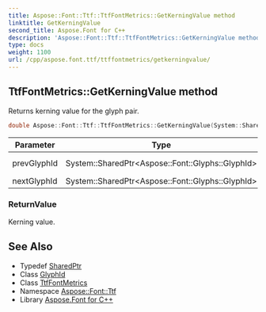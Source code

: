 ```yaml
---
title: Aspose::Font::Ttf::TtfFontMetrics::GetKerningValue method
linktitle: GetKerningValue
second_title: Aspose.Font for C++
description: 'Aspose::Font::Ttf::TtfFontMetrics::GetKerningValue method. Returns kerning value for the glyph pair in C++.'
type: docs
weight: 1100
url: /cpp/aspose.font.ttf/ttffontmetrics/getkerningvalue/
---
```

## TtfFontMetrics::GetKerningValue method


Returns kerning value for the glyph pair.

```cpp
double Aspose::Font::Ttf::TtfFontMetrics::GetKerningValue(System::SharedPtr<Aspose::Font::Glyphs::GlyphId> prevGlyphId, System::SharedPtr<Aspose::Font::Glyphs::GlyphId> nextGlyphId) override
```


| Parameter | Type | Description |
| --- | --- | --- |
| prevGlyphId | System::SharedPtr\<Aspose::Font::Glyphs::GlyphId\> | First glyph in pair. |
| nextGlyphId | System::SharedPtr\<Aspose::Font::Glyphs::GlyphId\> | [Font](../../../aspose.font/font/) size. |

### ReturnValue

Kerning value.

## See Also

* Typedef [SharedPtr](../../../system/sharedptr/)
* Class [GlyphId](../../../aspose.font.glyphs/glyphid/)
* Class [TtfFontMetrics](../)
* Namespace [Aspose::Font::Ttf](../../)
* Library [Aspose.Font for C++](../../../)
